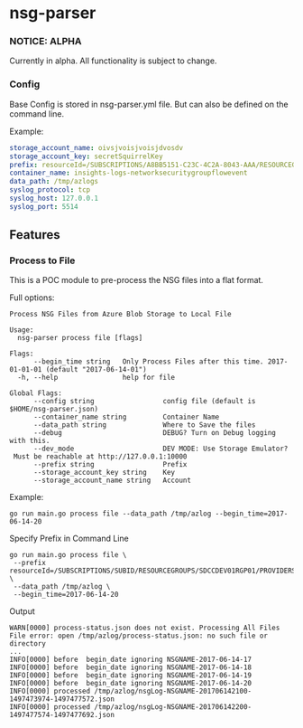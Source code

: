 # nsg-parser
### NOTICE: ALPHA

Currently in alpha.
All functionality is subject to change.

### Config
Base Config is stored in nsg-parser.yml file.
But can also be defined on the command line.

Example:
```yaml
storage_account_name: oivsjvoisjvoisjdvosdv
storage_account_key: secretSquirrelKey
prefix: resourceId=/SUBSCRIPTIONS/A8BB5151-C23C-4C2A-8043-AAA/RESOURCEGROUPS/SDCCDEV01RGP01/PROVIDERS/MICROSOFT.NETWORK/NETWORKSECURITYGROUPS/SOMENSG-NSG/y=2017/m=06/d=06
container_name: insights-logs-networksecuritygroupflowevent
data_path: /tmp/azlogs
syslog_protocol: tcp
syslog_host: 127.0.0.1
syslog_port: 5514
```

## Features

### Process to File
This is a POC module to pre-process the NSG files into a flat format.

Full options:
```
Process NSG Files from Azure Blob Storage to Local File

Usage:
  nsg-parser process file [flags]

Flags:
      --begin_time string   Only Process Files after this time. 2017-01-01-01 (default "2017-06-14-01")
  -h, --help                help for file

Global Flags:
      --config string                 config file (default is $HOME/nsg-parser.json)
      --container_name string         Container Name
      --data_path string              Where to Save the files
      --debug                         DEBUG? Turn on Debug logging with this.
      --dev_mode                      DEV MODE: Use Storage Emulator?
 Must be reachable at http://127.0.0.1:10000
      --prefix string                 Prefix
      --storage_account_key string    Key
      --storage_account_name string   Account
```

Example:
```
go run main.go process file --data_path /tmp/azlog --begin_time=2017-06-14-20
```

Specify Prefix in Command Line
```
go run main.go process file \
 --prefix resourceId=/SUBSCRIPTIONS/SUBID/RESOURCEGROUPS/SDCCDEV01RGP01/PROVIDERS/MICROSOFT.NETWORK/NETWORKSECURITYGROUPS/NSGNAME/y=2017/m=06/d=14 \
 --data_path /tmp/azlog \
 --begin_time=2017-06-14-20
```
Output 
```
WARN[0000] process-status.json does not exist. Processing All Files File error: open /tmp/azlog/process-status.json: no such file or directory
...
INFO[0000] before  begin_date ignoring NSGNAME-2017-06-14-17
INFO[0000] before  begin_date ignoring NSGNAME-2017-06-14-18
INFO[0000] before  begin_date ignoring NSGNAME-2017-06-14-19
INFO[0000] before  begin_date ignoring NSGNAME-2017-06-14-20
INFO[0000] processed /tmp/azlog/nsgLog-NSGNAME-201706142100-1497473974-1497477572.json
INFO[0000] processed /tmp/azlog/nsgLog-NSGNAME-201706142200-1497477574-1497477692.json
```




